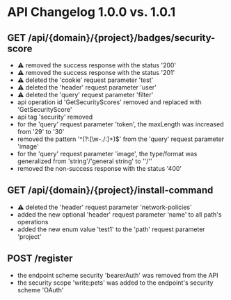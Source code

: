 # API Changelog 1.0.0 vs. 1.0.1

## GET /api/{domain}/{project}/badges/security-score
- :warning: removed the success response with the status '200'
- :warning: removed the success response with the status '201'
- :warning: deleted the 'cookie' request parameter 'test'
- :warning: deleted the 'header' request parameter 'user'
- :warning: deleted the 'query' request parameter 'filter'
-  api operation id 'GetSecurityScores' removed and replaced with 'GetSecurityScore'
-  api tag 'security' removed
-  for the 'query' request parameter 'token', the maxLength was increased from '29' to '30'
-  removed the pattern '^(?:[\w-./:]+)$' from the 'query' request parameter 'image'
-  for the 'query' request parameter 'image', the type/format was generalized from 'string'/'general string' to ''/''
-  removed the non-success response with the status '400'


## GET /api/{domain}/{project}/install-command
- :warning: deleted the 'header' request parameter 'network-policies'
-  added the new optional 'header' request parameter 'name' to all path's operations
-  added the new enum value 'test1' to the 'path' request parameter 'project'


## POST /register
-  the endpoint scheme security 'bearerAuth' was removed from the API
-  the security scope 'write:pets' was added to the endpoint's security scheme 'OAuth'